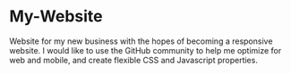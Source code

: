 # My-Website
Website for my new business with the hopes of becoming a responsive website. I would like to use the GitHub community to help
me optimize for web and mobile, and create flexible CSS and Javascript properties.

